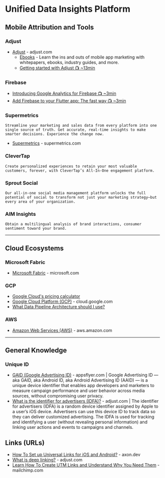# Unified Data Insights Platform


## Mobile Attribution and Tools
### Adjust
* [Adjust](https://www.adjust.com/) - adjust.com
  - [Ebooks](https://www.adjust.com/resources/ebooks/) - Learn the ins and outs of mobile app marketing with whitepapers, ebooks, industry guides, and more.
  - [Getting started with Adjust 📺 ~13min](https://help.adjust.com/en/article/getting-started-with-adjust)
### Firebase
* [Introducing Google Analytics for Firebase 📺 ~3min](https://www.youtube.com/watch?v=8iZpH7O6zXo&list=PLl-K7zZEsYLkV1DCmC8Vj9Wl9hjVI2AJm&index=1)
* [Add Firebase to your Flutter app: The fast way 📺 ~3min](https://www.youtube.com/watch?v=FkFvQ0SaT1I)
### Supermetrics
`Streamline your marketing and sales data from every platform into one single source of truth. Get accurate, real-time insights to make smarter decisions. Experience the change now.`
* [Supermetrics](https://supermetrics.com/) - supermetrics.com
### CleverTap
`Create personalized experiences to retain your most valuable customers, forever, with CleverTap’s All-In-One engagement platform.`
### Sprout Social
`Our all-in-one social media management platform unlocks the full potential of social to transform not just your marketing strategy—but every area of your organization.`
### AIM Insights
`Obtain a multilingual analysis of brand interactions, consumer sentiment toward your brand.`


-----
## Cloud Ecosystems
### Microsoft Fabric
* [Microsoft Fabric](https://www.microsoft.com/en-us/microsoft-fabric) - microsoft.com

### GCP
* [Google Cloud's pricing calculator](https://cloud.google.com/products/calculator/?hl=en)
* [Google Cloud Platform (GCP)](https://cloud.google.com) - cloud.google.com
* [What Data Pipeline Architecture should I use?](https://cloud.google.com/blog/topics/developers-practitioners/what-data-pipeline-architecture-should-i-use/)

### AWS
* [Amazon Web Services (AWS)](https://aws.amazon.com/) - aws.amazon.com


-----
## General Knowledge
### Unique ID
* [GAID (Google Advertising ID)](https://www.appsflyer.com/glossary/gaid/) - appsflyer.com | Google Advertising ID — aka GAID, aka Android ID, aka Android Advertising ID (AAID) — is a unique device identifier that enables app developers and marketers to measure campaign performance and user behavior across media sources, without compromising user privacy.
* [What is the identifier for advertisers (IDFA)?](https://www.adjust.com/glossary/idfa/) - adjust.com | The identifier for advertisers (IDFA) is a random device identifier assigned by Apple to a user’s iOS device. Advertisers can use this device ID to track data so they can deliver customized advertising. The IDFA is used for tracking and identifying a user (without revealing personal information) and linking user actions and events to campaigns and channels.

## Links (URLs)
* [How To Set up Universal Links for iOS and Android?](https://www.axon.dev/blog/how-to-set-up-universal-links-for-ios-and-android) - axon.dev
* [What is deep linking?](https://www.adjust.com/glossary/deep-linking#what_is_deep_linking) - adjust.com
* [Learn How To Create UTM Links and Understand Why You Need Them](https://mailchimp.com/resources/utm-links/) - mailchimp.com

